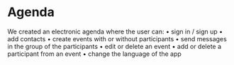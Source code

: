 # Agenda
We created an electronic agenda where the user can:
• sign in / sign up
• add contacts
• create events with or without participants
• send messages in the group of the participants
• edit or delete an event
• add or delete a participant from an event
• change the language of the app
